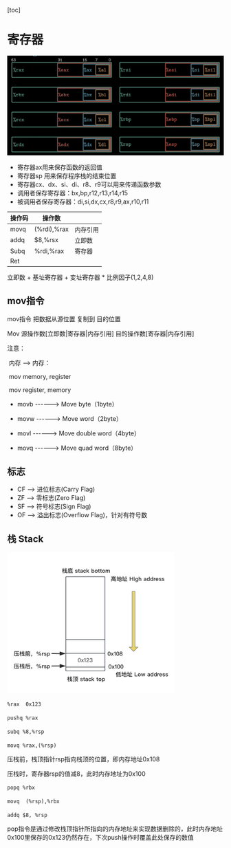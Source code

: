 [toc]

# 寄存器

![register1](imgs/register1.png)

- 寄存器ax用来保存函数的返回值
- 寄存器sp 用来保存程序栈的结束位置
- 寄存器cx、dx、si、di、r8、r9可以用来传递函数参数
- 调用者保存寄存器：bx,bp,r12,r13,r14,r15
- 被调用者保存寄存器：di,si,dx,cx,r8,r9,ax,r10,r11



| 操作码 | 操作数      |          |
| ------ | ----------- | -------- |
| movq   | (%rdi),%rax | 内存引用 |
| addq   | $8,%rsx     | 立即数   |
| Subq   | %rdi,%rax   | 寄存器   |
| Ret    |             |          |

立即数 + 基址寄存器 + 变址寄存器 * 比例因子(1,2,4,8)



## mov指令

mov指令 把数据从源位置 复制到 目的位置

Mov 源操作数[立即数|寄存器|内存引用]  目的操作数[寄存器|内存引用]

注意：

​		内存 ——> 内存：

​				mov memory, register

​				mov register, memory

- movb      ------> Move byte（1byte）

- movw     ------> Move word（2byte）

- movl       ------> Move double word（4byte）

- movq      ------> Move quad word（8byte）



## 标志

- CF  ——> 进位标志(Carry Flag)
- ZF  ——> 零标志(Zero Flag)
- SF  ——> 符号标志(Sign Flag)
- OF  ——> 溢出标志(Overflow Flag)，针对有符号数



## 栈 Stack

![stack-1](imgs/stack-1.png)

```
%rax  0x123

pushq %rax 

subq %8,%rsp

movq %rax,(%rsp)
```

压栈前，栈顶指针rsp指向栈顶的位置，即内存地址0x108

压栈时，寄存器rsp的值减8，此时内存地址为0x100

```
popq %rbx

movq  (%rsp),%rbx

addq $8, %rsp
```

pop指令是通过修改栈顶指针所指向的内存地址来实现数据删除的，此时内存地址0x100里保存的0x123仍然存在，下次push操作时覆盖此处保存的数值